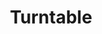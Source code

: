 ---
layout: product
title: "Turntable"
price: "1000" 
desc: "Turntable"
img_path: "/assets/img/HS-E13.webp"
brand: "N/A"
available: false
special_offer: false
new: false
soon: false
cat: "070000"
subcat: "070500"
subsubcat: "0N/A"
sifra: "HS-E13"
popular: true
spec: false
---